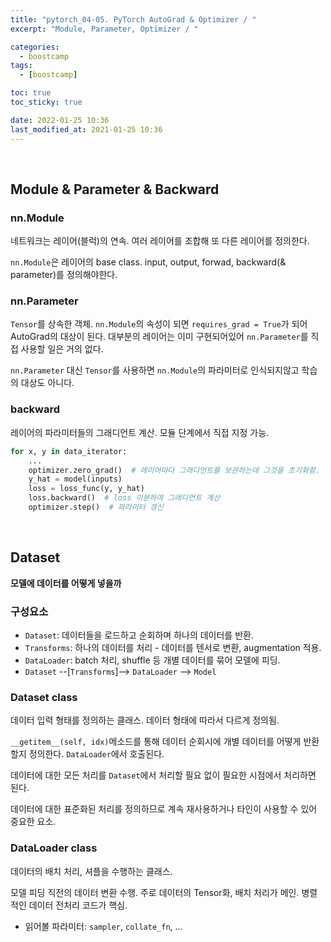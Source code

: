 ```yaml
---
title: "pytorch_04-05. PyTorch AutoGrad & Optimizer / "
excerpt: "Module, Parameter, Optimizer / "

categories:
  - boostcamp
tags:
  - [boostcamp]

toc: true
toc_sticky: true

date: 2022-01-25 10:36
last_modified_at: 2021-01-25 10:36
---
```

<br>

## Module & Parameter & Backward

### nn.Module
네트워크는 레이어(블럭)의 연속. 여러 레이어를 조합해 또 다른 레이어를 정의한다.

`nn.Module`은 레이어의 base class. input, output, forwad, backward(& parameter)를 정의해야한다.

### nn.Parameter
`Tensor`를 상속한 객체. `nn.Module`의 속성이 되면 `requires_grad = True`가 되어 AutoGrad의 대상이 된다. 대부분의 레이어는 이미 구현되어있어 `nn.Parameter`를 직접 사용할 일은 거의 없다.

`nn.Parameter` 대신 `Tensor`를 사용하면 `nn.Module`의 파라미터로 인식되지않고 학습의 대상도 아니다.

### backward
레이어의 파라미터들의 그래디언트 계산. 모듈 단계에서 직접 지정 가능.
```python
for x, y in data_iterator:
    ...
    optimizer.zero_grad()  # 레이어마다 그래디언트를 보관하는데 그것을 초기화함.
    y_hat = model(inputs)
    loss = loss_func(y, y_hat)
    loss.backward()  # loss 미분하여 그래디언트 계산
    optimizer.step()  # 파라미터 갱신
```

<br>

## Dataset
**모델에 데이터를 어떻게 넣을까**

### 구성요소
* `Dataset`: 데이터들을 로드하고 순회하며 하나의 데이터를 반환.
* `Transforms`: 하나의 데이터를 처리 - 데이터를 텐서로 변환, augmentation 적용.
* `DataLoader`: batch 처리, shuffle 등 개별 데이터를 묶어 모델에 피딩.
* `Dataset` --[`Transforms`]--> `DataLoader` --> `Model`

### Dataset class

데이터 입력 형태를 정의하는 클래스. 데이터 형태에 따라서 다르게 정의됨.

`__getitem__(self, idx)`메소드를 통해 데이터 순회시에 개별 데이터를 어떻게 반환할지 정의한다. `DataLoader`에서 호출된다.

데이터에 대한 모든 처리를 `Dataset`에서 처리할 필요 없이 필요한 시점에서 처리하면 된다.

데이터에 대한 표준화된 처리를 정의하므로 계속 재사용하거나 타인이 사용할 수 있어 중요한 요소.

### DataLoader class

데이터의 배치 처리, 셔플을 수행하는 클래스.

모델 피딩 직전의 데이터 변환 수행. 주로 데이터의 Tensor화, 배치 처리가 메인. 병렬적인 데이터 전처리 코드가 핵심.

* 읽어볼 파라미터: `sampler`, `collate_fn`, ...